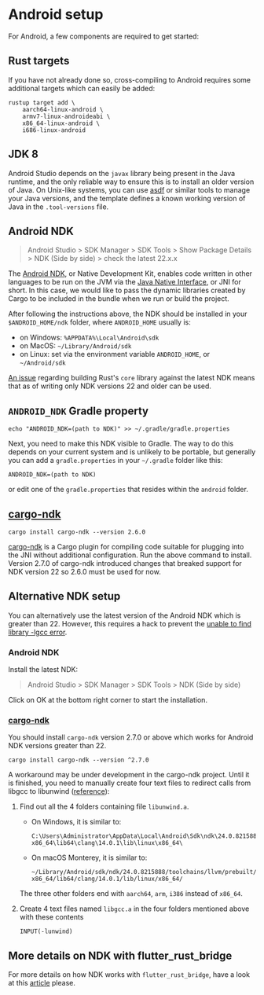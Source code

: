 # Android setup

For Android, a few components are required to get started:

## Rust targets

If you have not already done so, cross-compiling to Android requires some additional
targets which can easily be added:

```shell
rustup target add \
    aarch64-linux-android \
    armv7-linux-androideabi \
    x86_64-linux-android \
    i686-linux-android
```

## JDK 8

Android Studio depends on the `javax` library being present in the Java runtime, and the only reliable way to ensure this is to install an older version of Java. On Unix-like systems, you can use [asdf](https://asdf-vm.com/) or similar tools to manage your Java versions, and the template defines a known working version of Java in the `.tool-versions` file.

## Android NDK

> Android Studio > SDK Manager > SDK Tools > Show Package Details > NDK (Side by side) > check the latest 22.x.x

The [Android NDK], or Native Development Kit, enables code written in other
languages to be run on the JVM via the [Java Native Interface], or JNI for short. In this case, we would like to pass the dynamic libraries created by Cargo to be included in the bundle when we run or build the project.

After following the instructions above, the NDK should be installed in your `$ANDROID_HOME/ndk` folder, where `ANDROID_HOME` usually is:
- on Windows: `%APPDATA%\Local\Android\sdk`
- on MacOS: `~/Library/Android/sdk`
- on Linux: set via the environment variable `ANDROID_HOME`, or `~/Android/sdk`

[An issue] regarding building Rust's `core` library against the latest NDK means that as of writing only NDK versions 22 and older can be used.

## `ANDROID_NDK` Gradle property

```shell
echo "ANDROID_NDK=(path to NDK)" >> ~/.gradle/gradle.properties
```

Next, you need to make this NDK visible to Gradle. The way to do this depends on your current system and is unlikely to be portable, but generally you can add a `gradle.properties` in your `~/.gradle` folder like this:

```
ANDROID_NDK=(path to NDK)
```

or edit one of the `gradle.properties` that resides within the `android` folder.

## [cargo-ndk]
```shell
cargo install cargo-ndk --version 2.6.0
```

[cargo-ndk] is a Cargo plugin for compiling code suitable for plugging into
the JNI without additional configuration. Run the above command to install.
Version 2.7.0 of cargo-ndk introduced changes that breaked support for NDK
version 22 so 2.6.0 must be used for now.

## Alternative NDK setup

You can alternatively use the latest version of the Android NDK which is greater than 22.
However, this requires a hack to prevent the [unable to find library -lgcc error].

### Android NDK
Install the latest NDK:

> Android Studio > SDK Manager > SDK Tools > NDK (Side by side)

Click on OK at the bottom right corner to start the installation.

### [cargo-ndk]
You should install `cargo-ndk` version 2.7.0 or above which works for
Android NDK versions greater than 22.

```
cargo install cargo-ndk --version ^2.7.0
```

A workaround may be under development in the cargo-ndk project. Until it is finished,
you need to manually create four text files to redirect calls from libgcc to libunwind ([reference]):

1. Find out all the 4 folders containing file `libunwind.a`.
   * On Windows, it is similar to:
      ```
      C:\Users\Administrator\AppData\Local\Android\Sdk\ndk\24.0.8215888\toolchains\llvm\prebuilt\windows-x86_64\lib64\clang\14.0.1\lib\linux\x86_64\
      ```

   * On macOS Monterey, it is similar to:
      ```
      ~/Library/Android/sdk/ndk/24.0.8215888/toolchains/llvm/prebuilt/darwin-x86_64/lib64/clang/14.0.1/lib/linux/x86_64/
      ```
   The three other folders end with `aarch64`, `arm`,    `i386` instead of `x86_64`.

2. Create 4 text files named `libgcc.a` in the four folders mentioned above with these contents

   ```
   INPUT(-lunwind)
   ```

## More details on NDK with flutter_rust_bridge
For more details on how NDK works with `flutter_rust_bridge`, have a look at this [article](../integrate/android_tasks.md) please.

[Android NDK]: https://developer.android.com/ndk
[Java Native Interface]: https://docs.oracle.com/javase/7/docs/technotes/guides/jni/spec/jniTOC.html
[An issue]: https://github.com/rust-lang/rust/pull/85806
[cargo-ndk]: https://github.com/bbqsrc/cargo-ndk
[unable to find library -lgcc error]:https://github.com/bbqsrc/cargo-ndk/issues/22
[reference]: https://github.com/rust-lang/rust/pull/85806#issuecomment-1096266946
